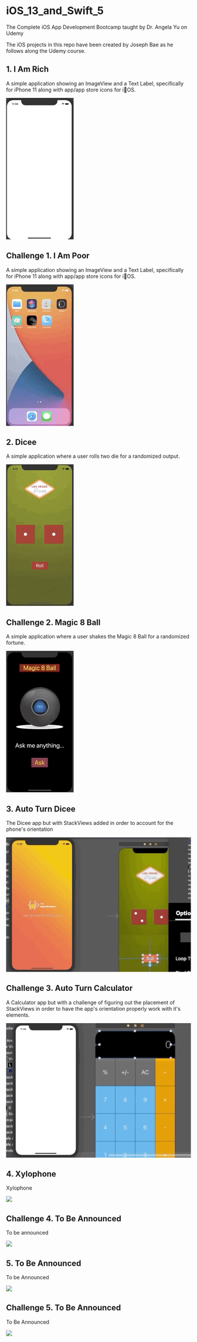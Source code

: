 # iOS_13_and_Swift_5
 The Complete iOS App Development Bootcamp taught by Dr. Angela Yu on Udemy

The iOS projects in this repo have been created by Joseph Bae as he follows along the Udemy course.

## 1. I Am Rich 
A simple application showing an ImageView and a Text Label, specifically for iPhone 11 along with app/app store icons for iOS.

![I Am Rich](/I-Am-Rich/iAmRich.gif)

## Challenge 1. I Am Poor 
A simple application showing an ImageView and a Text Label, specifically for iPhone 11 along with app/app store icons for iOS.

![I Am Poor](/I-Am-Poor/iAmPoor.gif)

## 2. Dicee 
A simple application where a user rolls two die for a randomized output.

![](/Dicee-iOS13/Dicee.gif)

## Challenge 2. Magic 8 Ball
A simple application where a user shakes the Magic 8 Ball for a randomized fortune.

![](/Magic-8-Ball-iOS13/magic8Ball.gif)

## 3. Auto Turn Dicee
The Dicee app but with StackViews added in order to account for the phone's orientation

![](/AutoLayout-iOS13/AutoLayout-iOS13.gif)

## Challenge 3. Auto Turn Calculator
A Calculator app but with a challenge of figuring out the placement of StackViews in order to have the app's orientation properly work with it's elements.

![](/Calculator-Layout-iOS13/Calculator-Layout-iOS13.gif)

## 4. Xylophone
Xylophone

![](//.gif)


## Challenge 4. To Be Announced
To be announced

![](//.gif)


## 5. To Be Announced
To be Announced

![](//.gif)

## Challenge 5. To Be Announced
To Be Announced

![](//.gif)

